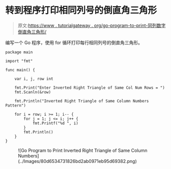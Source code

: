 # 转到程序打印相同列号的倒直角三角形

> 原文:[https://www . tutorialgateway . org/go-program-to-print-同列数字倒直角三角形/](https://www.tutorialgateway.org/go-program-to-print-inverted-right-triangle-of-same-column-numbers/)

编写一个 Go 程序，使用 for 循环打印每行相同列号的倒直角三角形。

```
package main

import "fmt"

func main() {

	var i, j, row int

	fmt.Print("Enter Inverted Right Triangle of Same Col Num Rows = ")
	fmt.Scanln(&row)

	fmt.Println("Inverted Right Triangle of Same Column Numbers Pattern")

	for i = row; i >= 1; i-- {
		for j = 1; j <= i; j++ {
			fmt.Printf("%d ", i)
		}
		fmt.Println()
	}
}
```

<figure class="wp-block-image size-large">![Go Program to Print Inverted Right Triangle of Same Column Numbers](../Images/80d6534731826bd2ab0971eb95d69382.png)</figure>